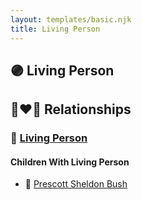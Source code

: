 ```yaml
---
layout: templates/basic.njk
title: Living Person
---
```

## 🟣 Living Person


## 👩‍❤️‍👨 Relationships

### 🔵 [Living Person](/people/7/79817496)

#### Children With Living Person
* 🔵 [Prescott Sheldon Bush](/people/9/99501197)